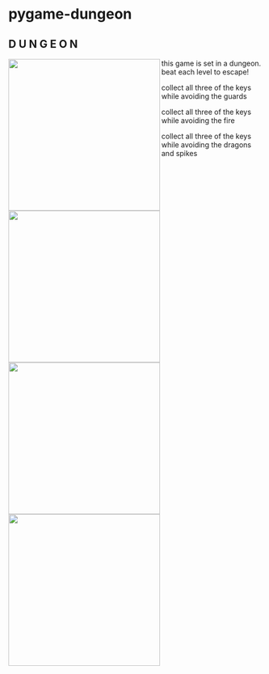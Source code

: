# pygame-dungeon

<h2> D U N G E O N </h2>
<img src = "https://github.com/ultyjh/pygame-dungeon/blob/master/Capture%20title%20screen.PNG" width = 300 align = "left">
<p> this game is set in a dungeon. beat each level to escape! </p>
<img src = "https://github.com/ultyjh/pygame-dungeon/blob/master/Capture%20lvl%201.PNG" width = 300 align = "left">
<p> collect all three of the keys while avoiding the guards </p>
<img src = "https://github.com/ultyjh/pygame-dungeon/blob/master/Capture%20lvl%202.PNG" width = 300 align = "left">
<p> collect all three of the keys while avoiding the fire </p>
<img src = "https://github.com/ultyjh/pygame-dungeon/blob/master/Capture%20lvl%203.PNG" width = 300 align = "left">
<p> collect all three of the keys while avoiding the dragons and spikes </p>

